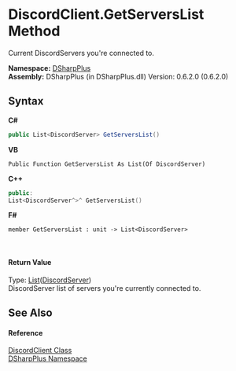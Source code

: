 # DiscordClient.GetServersList Method 
 

Current DiscordServers you're connected to.

**Namespace:**&nbsp;<a href="503971eb-de5e-a570-9922-de9500a9b1cc">DSharpPlus</a><br />**Assembly:**&nbsp;DSharpPlus (in DSharpPlus.dll) Version: 0.6.2.0 (0.6.2.0)

## Syntax

**C#**<br />
``` C#
public List<DiscordServer> GetServersList()
```

**VB**<br />
``` VB
Public Function GetServersList As List(Of DiscordServer)
```

**C++**<br />
``` C++
public:
List<DiscordServer^>^ GetServersList()
```

**F#**<br />
``` F#
member GetServersList : unit -> List<DiscordServer> 

```

<br />

#### Return Value
Type: <a href="http://msdn2.microsoft.com/en-us/library/6sh2ey19" target="_blank">List</a>(<a href="0bea1794-96dc-62e4-4798-1bd4e0abad39">DiscordServer</a>)<br />DiscordServer list of servers you're currently connected to.

## See Also


#### Reference
<a href="8f8cbf24-03e9-53cc-389f-2ba10a699065">DiscordClient Class</a><br /><a href="503971eb-de5e-a570-9922-de9500a9b1cc">DSharpPlus Namespace</a><br />